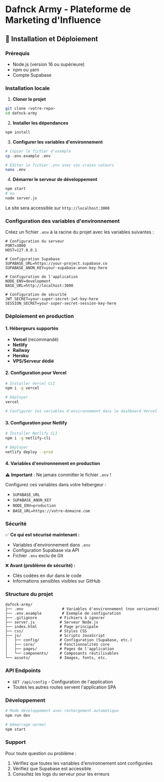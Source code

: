 # Dafnck Army - Plateforme de Marketing d'Influence

## 🚀 Installation et Déploiement

### Prérequis
- Node.js (version 16 ou supérieure)
- npm ou yarn
- Compte Supabase

### Installation locale

1. **Cloner le projet**
```bash
git clone <votre-repo>
cd dafnck-army
```

2. **Installer les dépendances**
```bash
npm install
```

3. **Configurer les variables d'environnement**
```bash
# Copier le fichier d'exemple
cp .env.example .env

# Éditer le fichier .env avec vos vraies valeurs
nano .env
```

4. **Démarrer le serveur de développement**
```bash
npm start
# ou
node server.js
```

Le site sera accessible sur `http://localhost:3000`

### Configuration des variables d'environnement

Créez un fichier `.env` à la racine du projet avec les variables suivantes :

```env
# Configuration du serveur
PORT=3000
HOST=127.0.0.1

# Configuration Supabase
SUPABASE_URL=https://your-project.supabase.co
SUPABASE_ANON_KEY=your-supabase-anon-key-here

# Configuration de l'application
NODE_ENV=development
BASE_URL=http://localhost:3000

# Configuration de sécurité
JWT_SECRET=your-super-secret-jwt-key-here
SESSION_SECRET=your-super-secret-session-key-here
```

### Déploiement en production

#### 1. Hébergeurs supportés
- **Vercel** (recommandé)
- **Netlify**
- **Railway**
- **Heroku**
- **VPS/Serveur dédié**

#### 2. Configuration pour Vercel
```bash
# Installer Vercel CLI
npm i -g vercel

# Déployer
vercel

# Configurer les variables d'environnement dans le dashboard Vercel
```

#### 3. Configuration pour Netlify
```bash
# Installer Netlify CLI
npm i -g netlify-cli

# Déployer
netlify deploy --prod
```

#### 4. Variables d'environnement en production
⚠️ **Important** : Ne jamais committer le fichier `.env` !

Configurez ces variables dans votre hébergeur :
- `SUPABASE_URL`
- `SUPABASE_ANON_KEY`
- `NODE_ENV=production`
- `BASE_URL=https://votre-domaine.com`

### Sécurité

✅ **Ce qui est sécurisé maintenant :**
- Variables d'environnement dans `.env`
- Configuration Supabase via API
- Fichier `.env` exclu de Git

❌ **Avant (problème de sécurité) :**
- Clés codées en dur dans le code
- Informations sensibles visibles sur GitHub

### Structure du projet

```
dafnck-army/
├── .env                 # Variables d'environnement (non versionné)
├── .env.example         # Exemple de configuration
├── .gitignore          # Fichiers à ignorer
├── server.js           # Serveur Node.js
├── index.html          # Page principale
├── css/                # Styles CSS
├── js/                 # Scripts JavaScript
│   ├── config/         # Configuration (Supabase, etc.)
│   ├── core/           # Fonctionnalités core
│   ├── pages/          # Pages de l'application
│   └── components/     # Composants réutilisables
└── assets/             # Images, fonts, etc.
```

### API Endpoints

- `GET /api/config` - Configuration de l'application
- Toutes les autres routes servent l'application SPA

### Développement

```bash
# Mode développement avec rechargement automatique
npm run dev

# Démarrage normal
npm start
```

### Support

Pour toute question ou problème :
1. Vérifiez que toutes les variables d'environnement sont configurées
2. Vérifiez que Supabase est accessible
3. Consultez les logs du serveur pour les erreurs

